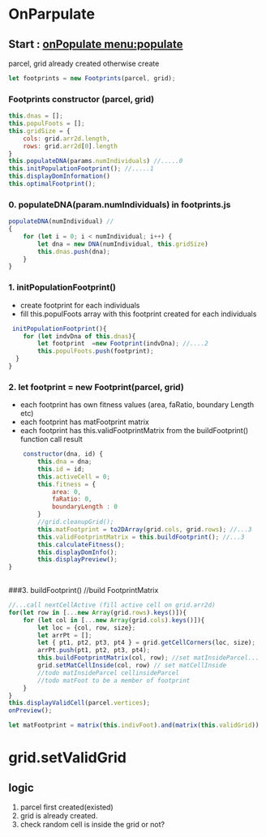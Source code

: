 # OnParpulate
  
## Start : [onPopulate menu:populate](/js/ProcessParcel.js)
parcel, grid already created otherwise create
```javascript
let footprints = new Footprints(parcel, grid);
```

### Footprints constructor (parcel, grid)
```javascript
this.dnas = [];
this.populFoots = [];
this.gridSize = {
    cols: grid.arr2d.length,
    rows: grid.arr2d[0].length
}
this.populateDNA(params.numIndividuals) //.....0
this.initPopulationFootprint(); //.....1
this.displayDomInformation()
this.optimalFootprint();

```
### 0. populateDNA(param.numIndividuals) in footprints.js
```javascript
populateDNA(numIndividual) //
{
    for (let i = 0; i < numIndividual; i++) {
        let dna = new DNA(numIndividual, this.gridSize)
        this.dnas.push(dna);
    }
}
```
### 1. initPopulationFootprint()
- create footprint for each individuals
-   fill this.populFoots array with this footprint created for each individuals 

```javascript
 initPopulationFootprint(){
    for (let indvDna of this.dnas){
        let footprint  =new Footprint(indvDna); //....2
        this.populFoots.push(footprint);
  }
}
```
### 2. let footprint = new Footprint(parcel, grid)
- each footprint has own fitness values (area, faRatio, boundary Length etc)
- each footprint has matFootprint matrix
- each footprint has this.validFootprintMatrix from the buildFootprint() function call result

```javascript 
    constructor(dna, id) {
        this.dna = dna;
        this.id = id;
        this.activeCell = 0;
        this.fitness = {
            area: 0,
            faRatio: 0,
            boundaryLength : 0
        }
        //grid.cleanupGrid();
        this.matFootprint = to2DArray(grid.cols, grid.rows); //...3
        this.validFootprintMatrix = this.buildFootprint(); //...3
        this.calculateFitness();
        this.displayDomInfo();
        this.displayPreview();
}       
     
```
###3. buildFootprint() //build FootprintMatrix
```javascript
//...call nextCellActive (fill active cell on grid.arr2d)
for(let row in [...new Array(grid.rows).keys()]){
    for (let col in [...new Array(grid.cols).keys()]){
        let loc = {col, row, size};
        let arrPt = [];
        let { pt1, pt2, pt3, pt4 } = grid.getCellCorners(loc, size);
        arrPt.push(pt1, pt2, pt3, pt4);
        this.buildFootprintMatrix(col, row); //set matInsideParcel... 
        grid.setMatCellInside(col, row) // set matCellInside
        //todo matInsideParcel cellinsideParcel
        //todo matFoot to be a member of footprint
    }
}
this.displayValidCell(parcel.vertices);
onPreview();

let matFootprint = matrix(this.indivFoot).and(matrix(this.validGrid))
```
# grid.setValidGrid
## logic
1. parcel first created(existed)
2. grid is already created.
3. check random cell is inside the grid or not?

 
      
